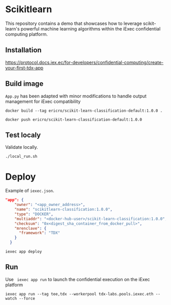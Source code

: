 # Scikitlearn

This repository contains a demo that showcases how to leverage scikit-learn's powerful machine learning algorithms within the iExec confidential computing platform.

## Installation

https://protocol.docs.iex.ec/for-developers/confidential-computing/create-your-first-tdx-app

## Build image 

`App.py` has been adapted with minor modifications to handle output management for iExec compatibility

`docker build --tag ericro/scikit-learn-classification-default:1.0.0 .`

`docker push ericro/scikit-learn-classification-default:1.0.0`


## Test localy

Validate locally. 

`./local_run.sh`

# Deploy 

Example of `iexec.json`.

``` json
"app": {
    "owner": "<app_owner_address>",
    "name": "scikitlearn-classification:1.0.0",
    "type": "DOCKER",
    "multiaddr": "<docker-hub-user>/scikit-learn-classification:1.0.0",
    "checksum": "0x<digest_sha_container_from_docker_pull>",
    "mrenclave": {
      "framework": "TDX"
    }
  }
```

`iexec app deploy`

## Run 

Use ` iexec app run` to launch the confidential execution on the iExec platform

`iexec app run --tag tee,tdx --workerpool tdx-labs.pools.iexec.eth --watch --force`


